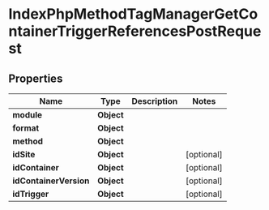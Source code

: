 

# IndexPhpMethodTagManagerGetContainerTriggerReferencesPostRequest


## Properties

| Name | Type | Description | Notes |
|------------ | ------------- | ------------- | -------------|
|**module** | **Object** |  |  |
|**format** | **Object** |  |  |
|**method** | **Object** |  |  |
|**idSite** | **Object** |  |  [optional] |
|**idContainer** | **Object** |  |  [optional] |
|**idContainerVersion** | **Object** |  |  [optional] |
|**idTrigger** | **Object** |  |  [optional] |



